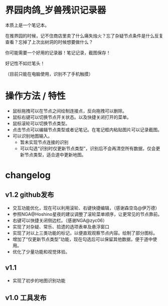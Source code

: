 # 界园肉鸽_岁兽残识记录器
本质上是一个笔记本。

在推界园的时候，记不住商店里卖了什么痛失烛火？忘了杂疑节点条件是什么反复查看？忘掉了上次出树洞的时候想要做什么？

你可能需要一个好用的记录器！笔记记录，截图保存！

好记性不如烂笔头！

（目前只能在电脑使用，识别不了手机触摸）

# 操作方法 / 特性
- 鼠标拖拽可以在节点之间绘制连接点，反向拖拽可以删除。
- 鼠标右键可以切换节点开关状态。以及快捷关闭打开的菜单。
- 鼠标滚轮可以切换节点类型。
- 点击节点可以编辑节点类型或者记笔记。在笔记框内粘贴图片可以记录截图。
- 可以识别地图输入。
   - 暂未实现节点连接的识别
   - 可以勾选“识别时仅更新节点类型”，识别后不会再清空所有数据，仅会更新节点类型，适合道中更新地图。
 
# changelog
## v1.2 github发布
- 交互功能优化，现在可以利用滚轮、右键快捷编辑，（感谢森空岛@伊万德）
- 参照NGA@Hoshino星夜的建议调整了滚轮菜单顺序，让更常见的节点靠前。
- 右键可以快捷关闭侧边栏。（感谢NGA@zyc06）
- 实现了对杂疑、常乐、拾遗的选项表单及悬浮窗口
- 实现了对以上三类功能的标记，以便直观观察节点内容。绘制了部分图标。
- 增加了“仅更新节点类型”功能，现在勾选后可以保留其他数据，便于道中使用。
- 优化了少量功能和视觉体验。

## v1.1
- 实现了初步的地图识别功能

## v1.0 工具发布
